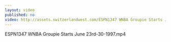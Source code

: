 ```yaml
---
layout: video
published: no
video: http://assets.switzerlandwest.com/ESPN1347 WNBA Groupie Starts June 23rd-30-1997.mp4
---
```

ESPN1347 WNBA Groupie Starts June 23rd-30-1997.mp4
